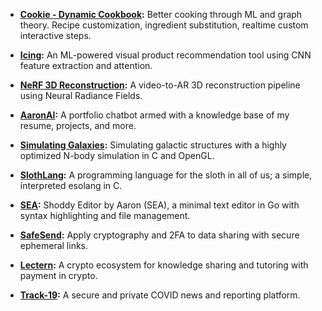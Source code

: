 - **[Cookie - Dynamic Cookbook](https://github.com/UpperMountain/dynamic-cookbook):** Better cooking through ML and graph theory. Recipe customization, ingredient substitution, realtime custom interactive steps.

- **[Icing](https://github.com/AaronCGoidel/icing):** An ML-powered visual product recommendation tool using CNN feature extraction and attention.

- **[NeRF 3D Reconstruction](https://github.com/AaronCGoidel/NeRF):** A video-to-AR 3D reconstruction pipeline using Neural Radiance Fields.

- **[AaronAI](https://github.com/AaronCGoidel/this-is-me):** A portfolio chatbot armed with a knowledge base of my resume, projects, and more.

- **[Simulating Galaxies](https://github.com/AaronCGoidel/n-body):** Simulating galactic structures with a highly optimized N-body simulation in C and OpenGL.

- **[SlothLang](https://github.com/AaronCGoidel/SlothLang):** A programming language for the sloth in all of us; a simple, interpreted esolang in C.

- **[SEA](https://github.com/AaronCGoidel/SEA):** Shoddy Editor by Aaron (SEA), a minimal text editor in Go with syntax highlighting and file management.

- **[SafeSend](https://github.com/MKA-Stem/ayc-galvanize):** Apply cryptography and 2FA to data sharing with secure ephemeral links.

- **[Lectern](https://github.com/AaronCGoidel/lectern):** A crypto ecosystem for knowledge sharing and tutoring with payment in crypto.

- **[Track-19](https://github.com/AaronCGoidel/Covid):** A secure and private COVID news and reporting platform.
